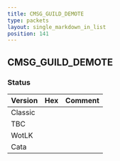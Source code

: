 ```yaml
---
title: CMSG_GUILD_DEMOTE
type: packets
layout: single_markdown_in_list
position: 141
---
```


## CMSG_GUILD_DEMOTE

### Status

Version | Hex | Comment
---------- | ---------- | ---------- 
Classic |  |  
TBC |  |  
WotLK |  |  
Cata |  |  
